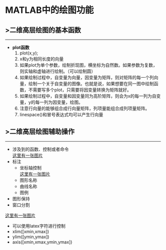 # MATLAB中的绘图功能

## &gt;二维高层绘图的基本函数

***

* **plot函数**
	1. plot(x,y);
	2. x和y为相同长度的向量
	3. 如果plot为单个参数，绘制折现图，横坐标为自然数。如果参数为复数，则实轴和虚轴进行绘制。（可以绘制圆）
	4. 如果绘制过程中，自变量为向量，因变量为矩阵，则对矩阵的每一个列向量，绘制一个关于自变量的图像。也就是说，如果想要在同一图中绘制函数，不需要写多个plot，只需要将因变量转换为矩阵就好。
	5. 如果绘制过程中，自变量和因变量同为高阶矩阵，则会为x的每一列为自变量，y的每一列为因变量，绘图。
	6. 注意行向量的能够组合成行向量矩阵，列项量能组合成列项量矩阵。
	7. linespace()和冒号表达式均可以产生行向量
## &gt;二维高层绘图辅助操作

***
* 涉及到的函数、控制或者命令  
[这里有一张图片](http://)
* 标注
	* 坐标轴控制  
	[这里有一张图片](http://)
	* 图形名称
	* 曲线名称
	* 图例
* 图形保持
* 窗口分割

 [这里有一张图片](http://)

* 可以使用latex字符进行控制
* xlim([xmin,xmax])
* ylim([ymin,ymax])
* axis([xmin,xmax,ymin,ymax])